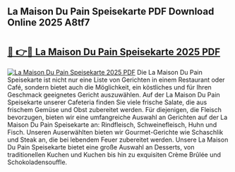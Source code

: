## La Maison Du Pain Speisekarte PDF Download Online 2025 A8tf7

# <h2><a href="http://gc7kcen.nevu.top/?p=La+Maison+Du+Pain+Speisekarte">🔗 👉🔴 La Maison Du Pain Speisekarte 2025 PDF</a></h2>

[![La Maison Du Pain Speisekarte 2025 PDF](https://i.imgur.com/dBaPXMq.png)](http://gc7kcen.nevu.top/?p=La+Maison+Du+Pain+Speisekarte)
Die La Maison Du Pain Speisekarte ist nicht nur eine Liste von Gerichten in einem Restaurant oder Café, sondern bietet auch die Möglichkeit, ein köstliches und für Ihren Geschmack geeignetes Gericht auszuwählen. Auf der La Maison Du Pain Speisekarte unserer Cafeteria finden Sie viele frische Salate, die aus frischem Gemüse und Obst zubereitet werden. Für diejenigen, die Fleisch bevorzugen, bieten wir eine umfangreiche Auswahl an Gerichten auf der La Maison Du Pain Speisekarte an: Rindfleisch, Schweinefleisch, Huhn und Fisch. Unseren Auserwählten bieten wir Gourmet-Gerichte wie Schaschlik und Steak an, die bei lebendem Feuer zubereitet werden. Unsere La Maison Du Pain Speisekarte bietet eine große Auswahl an Desserts, von traditionellen Kuchen und Kuchen bis hin zu exquisiten Crème Brûlée und Schokoladensouffle.
